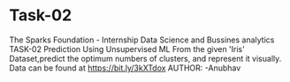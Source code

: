 # Task-02
The Sparks Foundation - Internship Data Science and Bussines analytics 
  TASK-02
  Prediction Using Unsupervised ML
  From the given 'Iris' Dataset,predict the optimum numbers of clusters, and represent it visually.
  Data can be found at https://bit.ly/3kXTdox
  AUTHOR: -Anubhav
